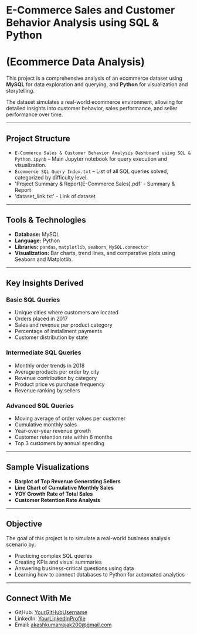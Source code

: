 # E-Commerce Sales and Customer Behavior Analysis using SQL & Python 
# (Ecommerce Data Analysis) 

This project is a comprehensive analysis of an ecommerce dataset using **MySQL** for data exploration and querying, and **Python** for visualization and storytelling.

The dataset simulates a real-world ecommerce environment, allowing for detailed insights into customer behavior, sales performance, and seller performance over time.

---

## Project Structure

- `E-Commerce Sales & Customer Behavior Analysis Dashboard using SQL & Python.ipynb` – Main Jupyter notebook for query execution and visualization.
- `Ecommerce SQL Query Index.txt` – List of all SQL queries solved, categorized by difficulty level.
- 'Project Summary & Report(E-Commerce Sales).pdf' - Summary & Report
- 'dataset_link.txt' - Link of dataset

---

## Tools & Technologies

- **Database:** MySQL
- **Language:** Python
- **Libraries:** `pandas`, `matplotlib`, `seaborn`, `MySQL.connector`
- **Visualization:** Bar charts, trend lines, and comparative plots using Seaborn and Matplotlib.

---

## Key Insights Derived

### Basic SQL Queries
- Unique cities where customers are located
- Orders placed in 2017
- Sales and revenue per product category
- Percentage of installment payments
- Customer distribution by state

### Intermediate SQL Queries
- Monthly order trends in 2018
- Average products per order by city
- Revenue contribution by category
- Product price vs purchase frequency
- Revenue ranking by sellers

### Advanced SQL Queries
- Moving average of order values per customer
- Cumulative monthly sales
- Year-over-year revenue growth
- Customer retention rate within 6 months
- Top 3 customers by annual spending

---

## Sample Visualizations

- **Barplot of Top Revenue Generating Sellers**
- **Line Chart of Cumulative Monthly Sales**
- **YOY Growth Rate of Total Sales**
- **Customer Retention Rate Analysis**

---

## Objective

The goal of this project is to simulate a real-world business analysis scenario by:
- Practicing complex SQL queries
- Creating KPIs and visual summaries
- Answering business-critical questions using data
- Learning how to connect databases to Python for automated analytics

---

## Connect With Me

- GitHub: [YourGitHubUsername](https://github.com/AkashKumarRajak)<br>
- LinkedIn: [YourLinkedInProfile](https://www.linkedin.com/in/akash-kumar-rajak-22a98623b/)<br>
- Email: akashkumarrajak200@gmail.com<br>
  





